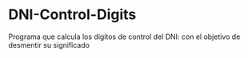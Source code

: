 # DNI-Control-Digits
Programa que calcula los dígitos de control del DNI: con el objetivo de desmentir su significado
